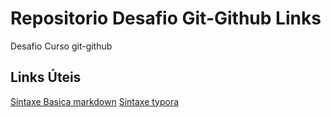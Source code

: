 # Repositorio Desafio Git-Github Links
Desafio Curso git-github


## Links Úteis
[Sintaxe Basica markdown](https://www.markdownguide.org/basic-syntax/)
[Sintaxe typora](https://typora.io/#windows)


